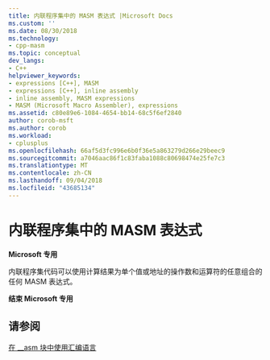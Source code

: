 ```yaml
---
title: 内联程序集中的 MASM 表达式 |Microsoft Docs
ms.custom: ''
ms.date: 08/30/2018
ms.technology:
- cpp-masm
ms.topic: conceptual
dev_langs:
- C++
helpviewer_keywords:
- expressions [C++], MASM
- expressions [C++], inline assembly
- inline assembly, MASM expressions
- MASM (Microsoft Macro Assembler), expressions
ms.assetid: c80e89e6-1084-4654-bb14-68c5f6ef2840
author: corob-msft
ms.author: corob
ms.workload:
- cplusplus
ms.openlocfilehash: 66af5d3fc996e6b0f36e5a863279d266e29beec9
ms.sourcegitcommit: a7046aac86f1c83faba1088c80698474e25fe7c3
ms.translationtype: MT
ms.contentlocale: zh-CN
ms.lasthandoff: 09/04/2018
ms.locfileid: "43685134"
---
```

# <a name="masm-expressions-in-inline-assembly"></a>内联程序集中的 MASM 表达式

**Microsoft 专用**

内联程序集代码可以使用计算结果为单个值或地址的操作数和运算符的任意组合的任何 MASM 表达式。

**结束 Microsoft 专用**

## <a name="see-also"></a>请参阅

[在 __asm 块中使用汇编语言](../../assembler/inline/using-assembly-language-in-asm-blocks.md)<br/>